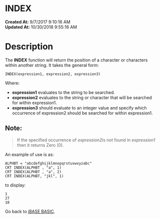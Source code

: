# INDEX

**Created At:** 9/7/2017 9:10:16 AM  
**Updated At:** 10/30/2018 9:55:16 AM  


# Description

The **INDEX** function will return the position of a character or characters within another string. It takes the general form:

```
INDEX(expression1, expression2, expression3)
```

Where:

- **expression1** evaluates to the string to be searched.
- **expression2** evaluates to the string or character that will be searched for within expression1.
- **expression3** should evaluate to an integer value and specify which occurrence of expression2 should be searched for within expression1.




## Note: 


> If the specified occurrence of *expression2*is not found in *expression1* then it returns Zero (0).


An example of use is as:

```
ALPHBT = "abcdefghijklmnopqrstuvwxyzabc"
CRT INDEX(ALPHBT , "a", 1)
CRT INDEX(ALPHBT , "a", 2)
CRT INDEX(ALPHBT, "jkl", 1)
```

to display:

```
1
27
10
```



Go back to [jBASE BASIC](263498-jbase-basic).
